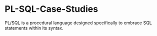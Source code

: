 # PL-SQL-Case-Studies
PL/SQL is a procedural language designed specifically to embrace SQL statements within its syntax.
